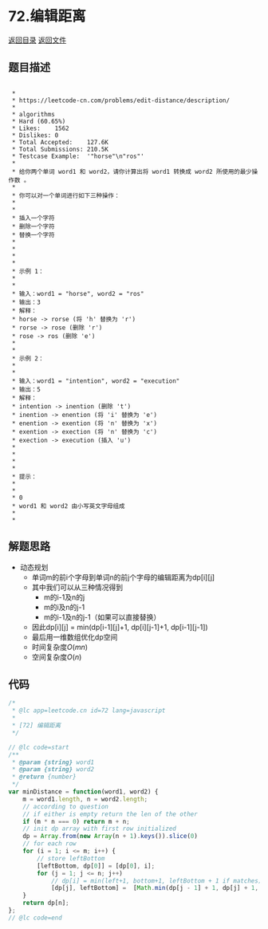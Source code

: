 # 72.编辑距离
[返回目录](../README.md)  [返回文件](../REWRITE.md)
  
## 题目描述
```

 *
 * https://leetcode-cn.com/problems/edit-distance/description/
 *
 * algorithms
 * Hard (60.65%)
 * Likes:    1562
 * Dislikes: 0
 * Total Accepted:    127.6K
 * Total Submissions: 210.5K
 * Testcase Example:  '"horse"\n"ros"'
 *
 * 给你两个单词 word1 和 word2，请你计算出将 word1 转换成 word2 所使用的最少操作数 。
 * 
 * 你可以对一个单词进行如下三种操作：
 * 
 * 
 * 插入一个字符
 * 删除一个字符
 * 替换一个字符
 * 
 * 
 * 
 * 
 * 示例 1：
 * 
 * 
 * 输入：word1 = "horse", word2 = "ros"
 * 输出：3
 * 解释：
 * horse -> rorse (将 'h' 替换为 'r')
 * rorse -> rose (删除 'r')
 * rose -> ros (删除 'e')
 * 
 * 
 * 示例 2：
 * 
 * 
 * 输入：word1 = "intention", word2 = "execution"
 * 输出：5
 * 解释：
 * intention -> inention (删除 't')
 * inention -> enention (将 'i' 替换为 'e')
 * enention -> exention (将 'n' 替换为 'x')
 * exention -> exection (将 'n' 替换为 'c')
 * exection -> execution (插入 'u')
 * 
 * 
 * 
 * 
 * 提示：
 * 
 * 
 * 0 
 * word1 和 word2 由小写英文字母组成
 * 
 * 
```  
  
## 解题思路 
- 动态规划
  - 单词m的前i个字母到单词n的前j个字母的编辑距离为dp[i][j]
  - 其中我们可以从三种情况得到
    - m的i-1及n的j
    - m的i及n的j-1
    - m的i-1及n的j-1（如果可以直接替换）
  - 因此dp[i][j] = min(dp[i-1][j]+1, dp[i][j-1]+1, dp[i-1][j-1])
  - 最后用一维数组优化dp空间
  - 时间复杂度$O(mn)$
  - 空间复杂度$O(n)$
  
## 代码
``` js
/*
 * @lc app=leetcode.cn id=72 lang=javascript
 *
 * [72] 编辑距离
 */

// @lc code=start
/**
 * @param {string} word1
 * @param {string} word2
 * @return {number}
 */
var minDistance = function(word1, word2) {
    m = word1.length, n = word2.length;
    // according to question
    // if either is empty return the len of the other
    if (m * n === 0) return m + n;
    // init dp array with first row initialized
    dp = Array.from(new Array(n + 1).keys()).slice(0)
    // for each row
    for (i = 1; i <= m; i++) {
        // store leftBottom
        [leftBottom, dp[0]] = [dp[0], i];
        for (j = 1; j <= n; j++)
            // dp[i] = min(left+1, bottom+1, leftBottom + 1 if matches)
            [dp[j], leftBottom] =  [Math.min(dp[j - 1] + 1, dp[j] + 1, leftBottom + (word1[i - 1] != word2[j - 1]) >>> 0), dp[j]];
    }
    return dp[n];
};
// @lc code=end


```
